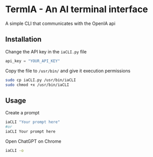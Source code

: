 # TermIA - An AI terminal interface
A simple CLI that communicates with the OpenIA api

## Installation

Change the API key in the `iaCLI.py` file

```python
api_key = "YOUR_API_KEY"
```

Copy the file to `/usr/bin/` and give it execution permissions

```bash
sudo cp iaCLI.py /usr/bin/iaCLI
sudo chmod +x /usr/bin/iaCLI
```

## Usage

Create a prompt

```bash
iaCLI "Your prompt here" 
#or
iaCLI Your prompt here
```

Open ChatGPT on Chrome

```bash
iaCLI -o
```
